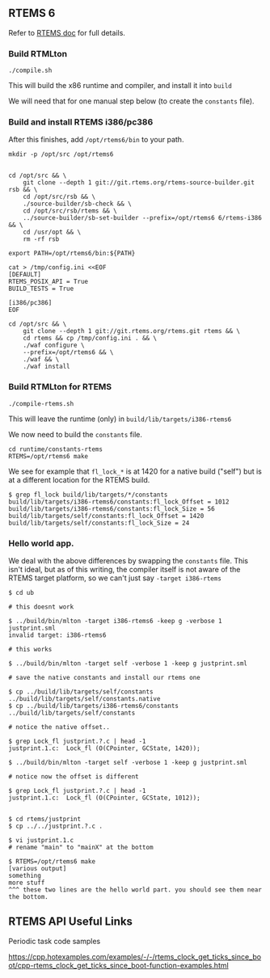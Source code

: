 ## RTEMS 6

Refer to [RTEMS doc](https://docs.rtems.org/branches/master/user/start/sources.html#git) for full details. 

### Build RTMLton

`./compile.sh`

This will build the x86 runtime and compiler, and install it into `build`

We will need that for one manual step below (to create the `constants` file).

### Build and install RTEMS i386/pc386

After this finishes, add `/opt/rtems6/bin` to your path.


```
mkdir -p /opt/src /opt/rtems6


cd /opt/src && \
    git clone --depth 1 git://git.rtems.org/rtems-source-builder.git rsb && \
    cd /opt/src/rsb && \
    ./source-builder/sb-check && \
    cd /opt/src/rsb/rtems && \
    ../source-builder/sb-set-builder --prefix=/opt/rtems6 6/rtems-i386 && \
    cd /usr/opt && \
    rm -rf rsb

export PATH=/opt/rtems6/bin:${PATH}

cat > /tmp/config.ini <<EOF
[DEFAULT]
RTEMS_POSIX_API = True
BUILD_TESTS = True

[i386/pc386]
EOF

cd /opt/src && \
    git clone --depth 1 git://git.rtems.org/rtems.git rtems && \
    cd rtems && cp /tmp/config.ini . && \
    ./waf configure \
    --prefix=/opt/rtems6 && \
    ./waf && \
    ./waf install
```

### Build RTMLton for RTEMS

`./compile-rtems.sh`

This will leave the runtime (only) in `build/lib/targets/i386-rtems6`

We now need to build the `constants` file.

```
cd runtime/constants-rtems
RTEMS=/opt/rtems6 make
```

We see for example that `fl_lock_*` is at 1420 for a native build ("self") but is at a different location for the RTEMS build.

```
$ grep fl_lock build/lib/targets/*/constants
build/lib/targets/i386-rtems6/constants:fl_lock_Offset = 1012
build/lib/targets/i386-rtems6/constants:fl_lock_Size = 56
build/lib/targets/self/constants:fl_lock_Offset = 1420
build/lib/targets/self/constants:fl_lock_Size = 24
```


### Hello world app.

We deal with the above differences by swapping the `constants` file. This isn't ideal, but as of this
writing, the compiler itself is not aware of the RTEMS target platform, so we can't just say `-target i386-rtems`

```
$ cd ub

# this doesnt work

$ ../build/bin/mlton -target i386-rtems6 -keep g -verbose 1 justprint.sml
invalid target: i386-rtems6

# this works

$ ../build/bin/mlton -target self -verbose 1 -keep g justprint.sml

# save the native constants and install our rtems one

$ cp ../build/lib/targets/self/constants ../build/lib/targets/self/constants.native
$ cp ../build/lib/targets/i386-rtems6/constants ../build/lib/targets/self/constants

# notice the native offset..

$ grep Lock_fl justprint.?.c | head -1
justprint.1.c:	Lock_fl (O(CPointer, GCState, 1420));

$ ../build/bin/mlton -target self -verbose 1 -keep g justprint.sml

# notice now the offset is different

$ grep Lock_fl justprint.?.c | head -1
justprint.1.c:	Lock_fl (O(CPointer, GCState, 1012));


$ cd rtems/justprint
$ cp ../../justprint.?.c .

$ vi justprint.1.c
# rename "main" to "mainX" at the bottom

$ RTEMS=/opt/rtems6 make
[various output]
something
more stuff
^^^ these two lines are the hello world part. you should see them near the bottom.
```



## RTEMS API Useful Links

Periodic task code samples

https://cpp.hotexamples.com/examples/-/-/rtems_clock_get_ticks_since_boot/cpp-rtems_clock_get_ticks_since_boot-function-examples.html



